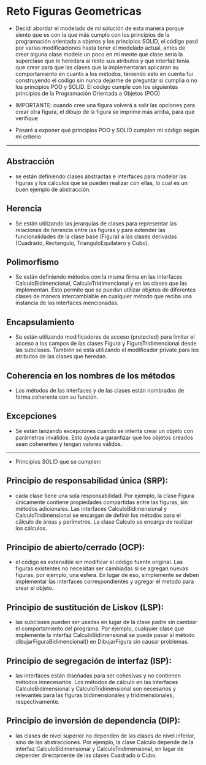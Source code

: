 # Reto Figuras Geometricas
- Decidí abordar el modelado de mi solución de esta manera porque siento que es con la que más cumplo con los principios de la programación orientada a objetos y los principios SOLID, el código pasó por varias modificaciones hasta tener el modelado actual, antes de crear alguna clase modele un poco en mi mente que clase seria la superclase que le heredara al resto sus atributos y qué interfaz tenia que crear para que las clases que la implementaran aplicaran su comportamiento en cuanto a los métodos, teniendo esto en cuenta fui construyendo el código sin nunca dejarme de preguntar si cumplia o no los principios POO y SOLID.
El código cumple con los siguientes principios de la Programación Orientada a Objetos (POO)
* IMPORTANTE: cuando cree una figura volverá a salir las opciones para crear otra figura, el dibujo de la figura se imprime más arriba, para que verifique

* Pasaré a exponer qué principios POO y SOLID cumplen mi código según mi criterio
***

## Abstracción
-  se están definiendo clases abstractas e interfaces para modelar las figuras y los cálculos que se pueden realizar con ellas, lo cual es un buen ejemplo de abstracción.

## Herencia
- Se están utilizando las jerarquías de clases para representar las relaciones de herencia entre las figuras y para extender las funcionalidades de la clase base (Figura) a las clases derivadas (Cuadrado, Rectangulo, TrianguloEquilatero y Cubo).

## Polimorfismo
- Se están definiendo métodos con la misma firma en las interfaces CalculoBidimencional, CalculoTridimencional y en las clases que las implementan. Esto permite que se puedan utilizar objetos de diferentes clases de manera intercambiable en cualquier método que reciba una instancia de las interfaces mencionadas.

## Encapsulamiento
- Se están utilizando modificadores de acceso (protected) para limitar el acceso a los campos de las clases Figura y FiguraTridimencional desde las subclases. También se está utilizando el modificador private para los atributos de las clases que heredan.

## Coherencia en los nombres de los métodos
- Los métodos de las interfaces y de las clases están nombrados de forma coherente con su función.

## Excepciones
- Se están lanzando excepciones cuando se intenta crear un objeto con parámetros inválidos. Esto ayuda a garantizar que los objetos creados sean coherentes y tengan valores válidos.

***
* Principios SOLID que se cumplen:

## Principio de responsabilidad única (SRP):
- cada clase tiene una sola responsabilidad. Por ejemplo, la clase Figura únicamente contiene propiedades compartidas entre las figuras, sin métodos adicionales. Las interfaces CalculoBidimensional y CalculoTridimensional se encargan de definir los métodos para el cálculo de áreas y perímetros. La clase Calculo se encarga de realizar los cálculos.

## Principio de abierto/cerrado (OCP):
- el código es extensible sin modificar el código fuente original. Las figuras existentes no necesitan ser cambiadas si se agregan nuevas figuras, por ejemplo, una esfera. En lugar de eso, simplemente se deben implementar las interfaces correspondientes y agregar el metodo para crear el objeto.

## Principio de sustitución de Liskov (LSP):
- las subclases pueden ser usadas en lugar de la clase padre sin cambiar el comportamiento del programa. Por ejemplo, cualquier clase que implemente la interfaz CalculoBidimensional se puede pasar al método dibujarFiguraBidimencional() en DibujarFigura sin causar problemas.

## Principio de segregación de interfaz (ISP):
- las interfaces están diseñadas para ser cohesivas y no contienen métodos innecesarios. Los métodos de cálculo en las interfaces CalculoBidimensional y CalculoTridimensional son necesarios y relevantes para las figuras bidimensionales y tridimensionales, respectivamente.

## Principio de inversión de dependencia (DIP):
- las clases de nivel superior no dependen de las clases de nivel inferior, sino de las abstracciones. Por ejemplo, la clase Calculo depende de la interfaz CalculoBidimensional y CalculoTridimensional, en lugar de depender directamente de las clases Cuadrado o Cubo.